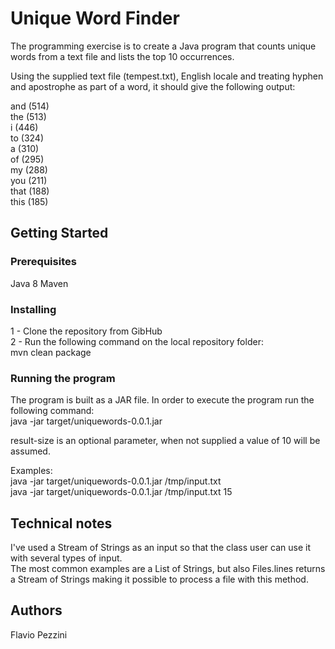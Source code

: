 # Unique Word Finder

The programming exercise is to create a Java program that counts unique 
words from a text file and lists the top 10 occurrences.

Using the supplied text file (tempest.txt), English locale and treating 
hyphen and apostrophe as part of a word, it should give the following 
output:

and (514)  
the (513)  
i (446)  
to (324)  
a (310)  
of (295)  
my (288)  
you (211)  
that (188)  
this (185)  

## Getting Started

### Prerequisites
Java 8
Maven

### Installing
1 - Clone the repository from GibHub  
2 - Run the following command on the local repository folder:  
    mvn clean package

### Running the program
The program is built as a JAR file. In order to execute the program run the following 
command:  
java -jar target/uniquewords-0.0.1.jar <path-to-input-file> <result-size>

result-size is an optional parameter, when not supplied a value of 10 will be assumed.

Examples:  
java -jar target/uniquewords-0.0.1.jar /tmp/input.txt  
java -jar target/uniquewords-0.0.1.jar /tmp/input.txt 15  

## Technical notes
I've used a Stream of Strings as an input so that the class user can use it with several
types of input.  
The most common examples are a List of Strings, but also Files.lines returns a Stream of
Strings making it possible to process a file with this method.

## Authors
Flavio Pezzini    
